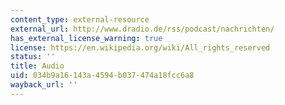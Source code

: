 ```yaml
---
content_type: external-resource
external_url: http://www.dradio.de/rss/podcast/nachrichten/
has_external_license_warning: true
license: https://en.wikipedia.org/wiki/All_rights_reserved
status: ''
title: Audio
uid: 034b9a16-143a-4594-b037-474a18fcc6a8
wayback_url: ''
---
```

